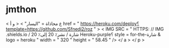 # jmthon

< ع  محاذاة = "اليسار" > < و  أ href = " https://heroku.com/deploy؟template=https://github.com/Sfnedj2/roz " >  < IMG  SRC = " HTTPS: // IMG .shields.io / شارة / نشر٪ 20 إلى٪ 20 Heroku-purple؟ style = for-the-شارة & logo = heroku "  width = " 320 "  height = " 58.45 " /> </ a > </ p >

